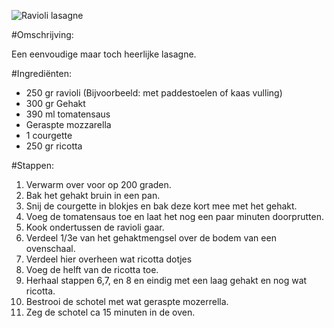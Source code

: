 ![Ravioli lasagne](https://wearychef.com/wp-content/uploads/2017/02/Ravioli-Lasagna-square-zoom.jpg)

#Omschrijving:

Een eenvoudige maar toch heerlijke lasagne.

#Ingrediënten:

* 250 gr ravioli (Bijvoorbeeld: met paddestoelen of kaas vulling)
* 300 gr Gehakt
* 390 ml tomatensaus
* Geraspte mozzarella
* 1 courgette
* 250 gr ricotta

#Stappen:

1. Verwarm over voor op 200 graden.
2. Bak het gehakt bruin in een pan.
3. Snij de courgette in blokjes en bak deze kort mee met het gehakt.
4. Voeg de tomatensaus toe en laat het nog een paar minuten doorprutten.
5. Kook ondertussen de ravioli gaar. 
6. Verdeel 1/3e van het gehaktmengsel over de bodem van een ovenschaal.
7. Verdeel hier overheen wat ricotta dotjes
8. Voeg de helft van de ricotta toe.
9. Herhaal stappen 6,7, en 8 en eindig met een laag gehakt en nog wat ricotta.
10. Bestrooi de schotel met wat geraspte mozerrella.
11. Zeg de schotel ca 15 minuten in de oven.

